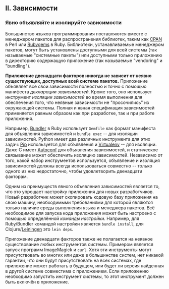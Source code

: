 ## II. Зависимости

### Явно объявляйте и изолируйте зависимости

Большинство языков программирования поставляются вместе с менеджером пакетов для распространения библиотек, таким как [CPAN](http://www.cpan.org/) в Perl или [Rubygems](http://rubygems.org/) в Ruby. Библиотеки, устанавливаемые менеджером пакетов, могут быть установлены доступными для всей системы (так называемые "системные пакеты") или доступными только приложению в директорию содержащую приложение (так называемые "vendoring" и "bundling").

**Приложение двенадцати факторов никогда не зависит от неявно существующих, доступных всей системе пакетов.** Приложение объявляет все свои зависимости полностью и точно с помощью манифеста *декларации зависимостей*. Кроме того, оно использует инструмент *изоляции зависимостей* во время выполнения для обеспечения того, что неявные зависимости не "просочились" из окружающей системы. Полная и явная спецификация зависимостей применяется равным образом как при разработке, так и при работе приложения.

Например, [Bundler](https://bundler.io/) в Ruby использует `Gemfile` как формат манифеста для объявления зависимостей и `bundle exec` -- для изоляции зависимостей. Python имеет два различных инструмента для этих задач: [Pip](http://www.pip-installer.org/en/latest/) используется для объявления и [Virtualenv](http://www.virtualenv.org/en/latest/) -- для изоляции. Даже C имеет [Autoconf](http://www.gnu.org/s/autoconf/) для объявления зависимостей, и статическое связывание может обеспечить изоляцию зависимостей. Независимо от того, какой набор инструментов используется, объявление и изоляция зависимостей должны всегда использоваться совместно -- только одного из них недостаточно, чтобы удовлетворить двенадцати факторам.

Одним из преимуществ явного объявления зависимостей является то, что это упрощает настройку приложения для новых разработчиков. Новый разработчик может скопировать кодовую базу приложения на свою машину, необходимыми требованиями для которой являются только наличие среды выполнения языка и менеджера пакетов. Всё необходимое для запуска кода приложения может быть настроено с помощью определённой *команды настройки*. Например, для Ruby/Bundler командой настройки является `bundle install`, для Clojure/[Leiningen](https://github.com/technomancy/leiningen#readme) это `lein deps`.

Приложение двенадцати факторов также не полагается на неявное существование любых инструментов системы. Примером является запуск программ ImageMagick и `curl`. Хотя эти инструменты могут присутствовать во многих или даже в большинстве систем, нет никакой гарантии, что они будут присутствовать на всех системах, где приложение может работать в будущем, или будет ли версия найденная в другой системе совместима с приложением. Если приложению необходимо запустить инструмент системы, то этот инструмент должен быть включён в приложение.
